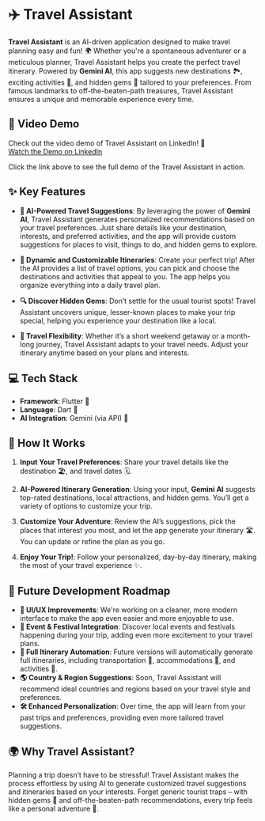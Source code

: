 # ✈️ Travel Assistant

**Travel Assistant** is an AI-driven application designed to make travel planning easy and fun! 🌍 Whether you're a spontaneous adventurer or a meticulous planner, Travel Assistant helps you create the perfect travel itinerary. Powered by **Gemini AI**, this app suggests new destinations 🏞️, exciting activities 🎡, and hidden gems 💎 tailored to your preferences. From famous landmarks to off-the-beaten-path treasures, Travel Assistant ensures a unique and memorable experience every time.

## 🎥 Video Demo
Check out the video demo of Travel Assistant on LinkedIn! 🚀  
[Watch the Demo on LinkedIn](https://www.linkedin.com/posts/karan-h-patel_ai-techinnovation-appdevelopment-activity-7238737034247290880-tJcN?utm_source=share&utm_medium=member_desktop)

Click the link above to see the full demo of the Travel Assistant in action.


## ✨ Key Features
- **🤖 AI-Powered Travel Suggestions**: By leveraging the power of **Gemini AI**, Travel Assistant generates personalized recommendations based on your travel preferences. Just share details like your destination, interests, and preferred activities, and the app will provide custom suggestions for places to visit, things to do, and hidden gems to explore.

- **📝 Dynamic and Customizable Itineraries**: Create your perfect trip! After the AI provides a list of travel options, you can pick and choose the destinations and activities that appeal to you. The app helps you organize everything into a daily travel plan.

- **🔍 Discover Hidden Gems**: Don’t settle for the usual tourist spots! Travel Assistant uncovers unique, lesser-known places to make your trip special, helping you experience your destination like a local.

- **🌟 Travel Flexibility**: Whether it’s a short weekend getaway or a month-long journey, Travel Assistant adapts to your travel needs. Adjust your itinerary anytime based on your plans and interests.

## 💻 Tech Stack
- **Framework**: Flutter 📱
- **Language**: Dart 🎯
- **AI Integration**: Gemini (via API) 🧠

## 🚀 How It Works
1. **Input Your Travel Preferences**: Share your travel details like the destination 🏖️, and travel dates 🗓️.
   
2. **AI-Powered Itinerary Generation**: Using your input, **Gemini AI** suggests top-rated destinations, local attractions, and hidden gems. You’ll get a variety of options to customize your trip.

3. **Customize Your Adventure**: Review the AI’s suggestions, pick the places that interest you most, and let the app generate your itinerary 🛣️. You can update or refine the plan as you go.

4. **Enjoy Your Trip!**: Follow your personalized, day-by-day itinerary, making the most of your travel experience ✨.

## 🔮 Future Development Roadmap
- **🎨 UI/UX Improvements**: We're working on a cleaner, more modern interface to make the app even easier and more enjoyable to use.
- **🎉 Event & Festival Integration**: Discover local events and festivals happening during your trip, adding even more excitement to your travel plans.
- **📅 Full Itinerary Automation**: Future versions will automatically generate full itineraries, including transportation 🚗, accommodations 🏨, and activities 🎢.
- **🌎 Country & Region Suggestions**: Soon, Travel Assistant will recommend ideal countries and regions based on your travel style and preferences.
- **🛠️ Enhanced Personalization**: Over time, the app will learn from your past trips and preferences, providing even more tailored travel suggestions.

## 🌍 Why Travel Assistant?
Planning a trip doesn’t have to be stressful! Travel Assistant makes the process effortless by using AI to generate customized travel suggestions and itineraries based on your interests. Forget generic tourist traps – with hidden gems 💎 and off-the-beaten-path recommendations, every trip feels like a personal adventure 🎒.



